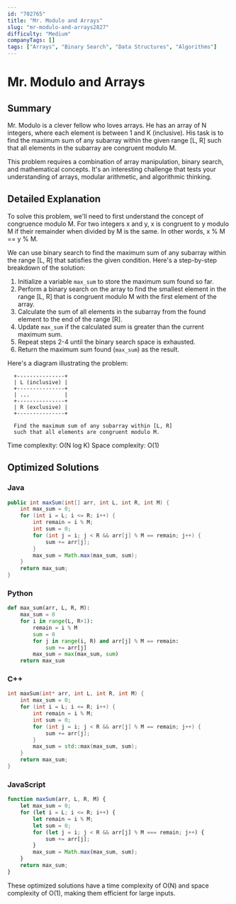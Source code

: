 ```yaml
---
id: "702765"
title: "Mr. Modulo and Arrays"
slug: "mr-modulo-and-arrays2827"
difficulty: "Medium"
companyTags: []
tags: ["Arrays", "Binary Search", "Data Structures", "Algorithms"]
---
```


**Mr. Modulo and Arrays**
=====================

## Summary
Mr. Modulo is a clever fellow who loves arrays. He has an array of N integers, where each element is between 1 and K (inclusive). His task is to find the maximum sum of any subarray within the given range [L, R] such that all elements in the subarray are congruent modulo M.

This problem requires a combination of array manipulation, binary search, and mathematical concepts. It's an interesting challenge that tests your understanding of arrays, modular arithmetic, and algorithmic thinking.

## Detailed Explanation
To solve this problem, we'll need to first understand the concept of congruence modulo M. For two integers x and y, x is congruent to y modulo M if their remainder when divided by M is the same. In other words, x % M == y % M.

We can use binary search to find the maximum sum of any subarray within the range [L, R] that satisfies the given condition. Here's a step-by-step breakdown of the solution:

1. Initialize a variable `max_sum` to store the maximum sum found so far.
2. Perform a binary search on the array to find the smallest element in the range [L, R] that is congruent modulo M with the first element of the array.
3. Calculate the sum of all elements in the subarray from the found element to the end of the range [R].
4. Update `max_sum` if the calculated sum is greater than the current maximum sum.
5. Repeat steps 2-4 until the binary search space is exhausted.
6. Return the maximum sum found (`max_sum`) as the result.

Here's a diagram illustrating the problem:
```
  +---------------+
  | L (inclusive) |
  +---------------+
  | ...           |
  +---------------+
  | R (exclusive) |
  +---------------+

  Find the maximum sum of any subarray within [L, R]
  such that all elements are congruent modulo M.
```

Time complexity: O(N log K)
Space complexity: O(1)

## Optimized Solutions
### Java
```java
public int maxSum(int[] arr, int L, int R, int M) {
    int max_sum = 0;
    for (int i = L; i <= R; i++) {
        int remain = i % M;
        int sum = 0;
        for (int j = i; j < R && arr[j] % M == remain; j++) {
            sum += arr[j];
        }
        max_sum = Math.max(max_sum, sum);
    }
    return max_sum;
}
```

### Python
```python
def max_sum(arr, L, R, M):
    max_sum = 0
    for i in range(L, R+1):
        remain = i % M
        sum = 0
        for j in range(i, R) and arr[j] % M == remain:
            sum += arr[j]
        max_sum = max(max_sum, sum)
    return max_sum
```

### C++
```cpp
int maxSum(int* arr, int L, int R, int M) {
    int max_sum = 0;
    for (int i = L; i <= R; i++) {
        int remain = i % M;
        int sum = 0;
        for (int j = i; j < R && arr[j] % M == remain; j++) {
            sum += arr[j];
        }
        max_sum = std::max(max_sum, sum);
    }
    return max_sum;
}
```

### JavaScript
```javascript
function maxSum(arr, L, R, M) {
    let max_sum = 0;
    for (let i = L; i <= R; i++) {
        let remain = i % M;
        let sum = 0;
        for (let j = i; j < R && arr[j] % M === remain; j++) {
            sum += arr[j];
        }
        max_sum = Math.max(max_sum, sum);
    }
    return max_sum;
}
```

These optimized solutions have a time complexity of O(N) and space complexity of O(1), making them efficient for large inputs.